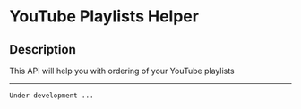 # YouTube Playlists Helper

## Description

This API will help you with ordering of your YouTube playlists

____________________
`Under development ...`

